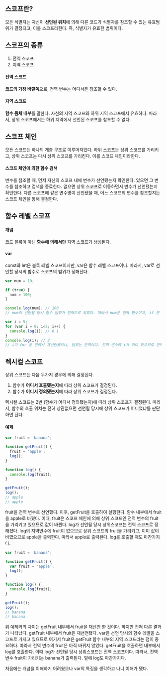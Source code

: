 ## 스코프란?

모든 식별자는 자신이 **선언된 위치**에 의해 다른 코드가 식별자를 참조할 수 있는 유효범위가 결정되고, 이를 스코프라한다. 즉, 식별자가 유효한 범위이다.



## 스코프의 종류

1. 전역 스코프
2. 지역 스코프

#### 전역 스코프

**코드의 가장 바깥쪽**으로, 전역 변수는 어디서든 참조할 수 있다.

#### 지역 스코프

**함수 몸체 내부**를 말한다. 자신의 지역 스코프와 하위 지역 스코프에서 유효하다. 따라서, 상위 스코프에서는 하위 지역에서 선언된 스코프를 참조할 수 없다.



## 스코프 체인

모든 스코프는 하나의 계층 구조로 이루어져있다. 하위 스코프는 상위 스코프를 가리키고, 상위 스코프는 다시 상위 스코프를 가리킨다. 이를 스코프 체인이라한다. 

#### 스코프 체인에 의한 함수 검색

변수를 참조할 때, 먼저 자신의 스코프 내에 변수가 선언됐는지 확인한다. 있으면 그 변수를 참조하고 검색을 종료한다. 없으면 상위 스코프로 이동하면서 변수가 선언됐는지 확인한다. 다른 스코프에 같은 변수명이 선언됐을 때, 어느 스코프의 변수를 참조할지는 스코프 체인을 통해 결정한다.



## 함수 레벨 스코프

#### 개념

코드 블록이 아닌 **함수에 의해서만** 지역 스코프가 생성된다. 

#### var

const와 let은 블록 레벨 스코프이지만, var은 함수 레벨 스코프이다. 따라서, var로 선언할 당시의 함수로 스코프의 범위가 정해진다.

```javascript
var num = 10;

if (true) {
  num = 100;
}

console.log(num); // 100
// num이 선언될 당시 함수 범위가 전역으로 되있다. 따라서 num은 전역 변수이고, if 문 안에서의 num은 전역변수 num을 가리키고 있으므로 전역변수의 값이 변경된다.
```

```javascript
var i = 5;
for (var i = 0; i<2; i++) {
  console.log(i); // 0 1
}
console.log(i); // 2
// i가 for 문 안에서 재선언됐으나, 범위는 전역이다. 전역 변수에 i가 이미 있으므로 전역 변수 i값이 바뀐다.
```



## 렉시컬 스코프

상위 스코프는 다음 두가지 경우에 의해 결정된다.

1. 함수가 **어디서 호출됐는지**에 따라 상위 스코프가 결정된다.
2. 함수가 **어디서 정의됐는지**에 따라 상위 스코프가 결정된다.

렉시컬 스코프는 2번 (함수가 어디서 정의됐는지)에 따라 상위 스코프가 결정된다. 따라서, 함수의 호출 위치는 전혀 상관없으면 선언될 당시에 상위 스코프가 어디었냐를 판단하면 된다.



#### 예제

```javascript
var fruit = 'banana';

function getFruit() {
  fruit = 'apple';
  log();
}

function log() {
  console.log(fruit);
}

getFruit();
log();
// apple
// apple
```

fruit을 전역 변수로 선언했다. 이후, getFruit을 호출하여 실행한다. 함수 내부에서 fruit을 apple로 바꿨다. 이때, fruit은 스코프 체인에 의해 상위 스코프인 전역 변수의 fruit을 가리키고 있으므로 값이 바뀐다. log가 선언될 당시 상위스코프는 전역 스코프로 정해졌다. log의 지역변수에 fruit이 없으므로 상위 스코프의 fruit을 가리키고, 이미 값이 바꼈으므로 apple을 출력한다. 따라서 apple로 출력된다. log를 호출할 때도 마찬가지다. 

```javascript
var fruit = 'banana';

function getFruit() {
  var fruit = 'apple';
  log();
}

function log() {
  console.log(fruit);
}

getFruit();
log();
// banana
// banana
```

위 예제와의 차이는 getFruit 내부에서 fruit을 재선언 한 것이다. 하지만 전혀 다른 결과가 나타났다. getFruit 내부에서 fruit은 재선언됐다. var은 선언 당시의 함수 레벨을 스코프로 가지고 있으므로 여기서 fruit은 getFruit 함수 내부의 지역 스코프라는 점이 중요하다. 따라서 전역 변수의 fruit은 아직 바뀌지 않았다. getFruit을 호출하면 내부에서 log를 호출한다. 이때 log가 선언될 당시 상위스코프는 전역 스코프이다. 따라서, 전역 변수 fruit이 가리키는 banana가 출력된다. 밑에 log도 마찬가지다.

처음에는 개념을 이해하기 어려웠으나 var의 특징을 생각하고 나니 이해가 됐다.